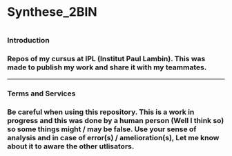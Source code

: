 
<h1>Synthese_2BIN<h1>

<h3>Introduction<h3>

Repos of my cursus at IPL (Institut Paul Lambin). This was made to publish my work and share it with my teammates.

*******************

<h3>Terms and Services<h3>

Be careful when using this repository. This is a work in progress and this was done by a human person (Well I think so) so some things might / may be false. Use your sense of analysis and in case of error(s) / amelioration(s), Let me know about it to aware the other utlisators.
